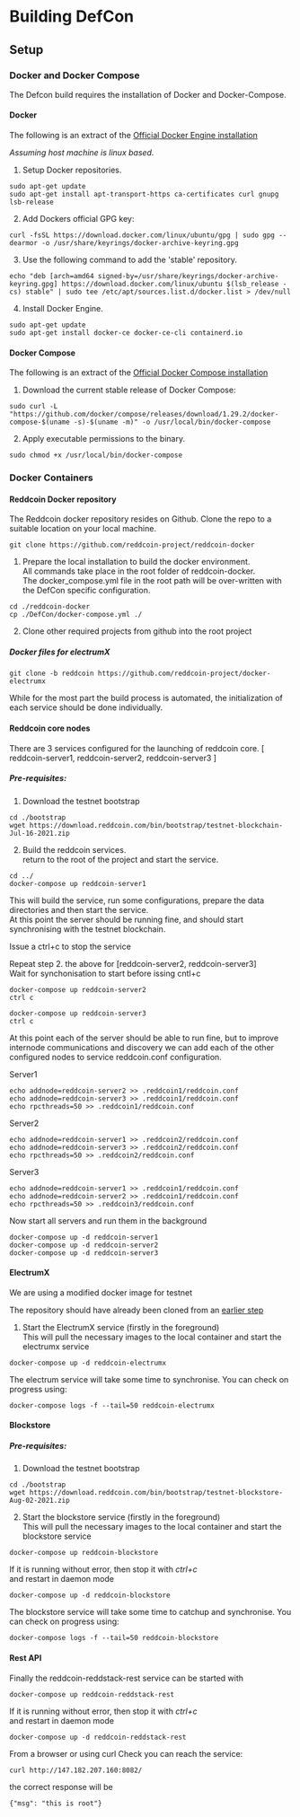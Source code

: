 # Building DefCon

## Setup

### Docker and Docker Compose

The Defcon build requires the installation of Docker and Docker-Compose.

#### Docker

The following is an extract of the [Official Docker Engine installation](https://docs.docker.com/engine/install/ubuntu/)

_Assuming host machine is linux based._

1. Setup Docker repositories.
```shell
sudo apt-get update
sudo apt-get install apt-transport-https ca-certificates curl gnupg lsb-release
```

2. Add Dockers official GPG key:

```shell
curl -fsSL https://download.docker.com/linux/ubuntu/gpg | sudo gpg --dearmor -o /usr/share/keyrings/docker-archive-keyring.gpg
```

3. Use the following command to add the 'stable' repository.

```shell
echo "deb [arch=amd64 signed-by=/usr/share/keyrings/docker-archive-keyring.gpg] https://download.docker.com/linux/ubuntu $(lsb_release -cs) stable" | sudo tee /etc/apt/sources.list.d/docker.list > /dev/null
```

4. Install Docker Engine.

```shell
sudo apt-get update
sudo apt-get install docker-ce docker-ce-cli containerd.io
```

#### Docker Compose

The following is an extract of the [Official Docker Compose installation](https://docs.docker.com/compose/install/)

1. Download the current stable release of Docker Compose:

```shell
sudo curl -L "https://github.com/docker/compose/releases/download/1.29.2/docker-compose-$(uname -s)-$(uname -m)" -o /usr/local/bin/docker-compose
```

2. Apply executable permissions to the binary.

```shell
sudo chmod +x /usr/local/bin/docker-compose
```

### Docker Containers

#### Reddcoin Docker repository

The Reddcoin docker repository resides on Github. Clone the repo to a suitable location on your local machine.

```shell
git clone https://github.com/reddcoin-project/reddcoin-docker
```

1. Prepare the local installation to build the docker environment.  
All commands take place in the root folder of reddcoin-docker.  
The docker_compose.yml file in the root path will be over-written with the DefCon specific configuration.

```shell
cd ./reddcoin-docker
cp ./DefCon/docker-compose.yml ./
```

2. Clone other required projects from github into the root project

##### Docker files for electrumX 

```shell
git clone -b reddcoin https://github.com/reddcoin-project/docker-electrumx
```

While for the most part the build process is automated, the initialization of each service should be done individually.

#### Reddcoin core nodes

There are 3 services configured for the launching of reddcoin core. [ reddcoin-server1, reddcoin-server2, reddcoin-server3 ]

##### Pre-requisites:

1. Download the testnet bootstrap

```shell
cd ./bootstrap
wget https://download.reddcoin.com/bin/bootstrap/testnet-blockchain-Jul-16-2021.zip
```

2. Build the reddcoin services.  
return to the root of the project and start the service.


```shell
cd ../
docker-compose up reddcoin-server1
```

This will build the service, run some configurations, prepare the data directories and then start the service.  
At this point the server should be running fine, and should start synchronising with the testnet blockchain.  

Issue a ctrl+c to stop the service

Repeat step 2. the above for [reddcoin-server2, reddcoin-server3]  
Wait for synchonisation to start before issing cntl+c

```shell
docker-compose up reddcoin-server2
ctrl c

docker-compose up reddcoin-server3
ctrl c
```

At this point each of the server should be able to run fine, but to improve internode communications and discovery we can add each of the other configured nodes to service reddcoin.conf configuration.  

Server1
```shell
echo addnode=reddcoin-server2 >> .reddcoin1/reddcoin.conf
echo addnode=reddcoin-server3 >> .reddcoin1/reddcoin.conf
echo rpcthreads=50 >> .reddcoin1/reddcoin.conf
```

Server2
```shell
echo addnode=reddcoin-server1 >> .reddcoin2/reddcoin.conf
echo addnode=reddcoin-server3 >> .reddcoin2/reddcoin.conf
echo rpcthreads=50 >> .reddcoin2/reddcoin.conf
```

Server3
```shell
echo addnode=reddcoin-server1 >> .reddcoin1/reddcoin.conf
echo addnode=reddcoin-server2 >> .reddcoin1/reddcoin.conf
echo rpcthreads=50 >> .reddcoin3/reddcoin.conf
```

Now start all servers and run them in the background

```shell
docker-compose up -d reddcoin-server1
docker-compose up -d reddcoin-server2
docker-compose up -d reddcoin-server3

```

#### ElectrumX

We are using a modified docker image for testnet

The repository should have already been cloned from an [earlier step](#Docker-files-for-electrumX) 

1. Start the ElectrumX service (firstly in the foreground)   
This will pull the necessary images to the local container and start the electrumx service

```shell
docker-compose up -d reddcoin-electrumx
```

The electrum service will take some time to synchronise. You can check on progress using:

```shell
docker-compose logs -f --tail=50 reddcoin-electrumx
```

#### Blockstore

##### Pre-requisites:

1. Download the testnet bootstrap

```shell
cd ./bootstrap
wget https://download.reddcoin.com/bin/bootstrap/testnet-blockstore-Aug-02-2021.zip
```

2. Start the blockstore service (firstly in the foreground)   
   This will pull the necessary images to the local container and start the blockstore service

```shell
docker-compose up reddcoin-blockstore
```

If it is running without error, then stop it with *ctrl+c*  
and restart in daemon mode

```shell
docker-compose up -d reddcoin-blockstore
```

The blockstore service will take some time to catchup and synchronise. You can check on progress using:

```shell
docker-compose logs -f --tail=50 reddcoin-blockstore
```

#### Rest API

Finally the reddcoin-reddstack-rest service can be started with 

```shell
docker-compose up reddcoin-reddstack-rest
```

If it is running without error, then stop it with *ctrl+c*  
and restart in daemon mode

```shell
docker-compose up -d reddcoin-reddstack-rest
```

From a browser or using curl Check you can reach the service:

```shell
curl http://147.182.207.160:8082/
```

the correct response will be

```shell
{"msg": "this is root"}
```